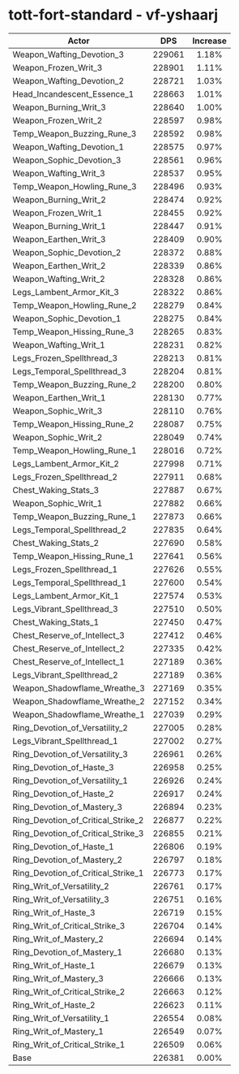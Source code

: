 # tott-fort-standard - vf-yshaarj
| Actor | DPS | Increase |
|---|:---:|:---:|
|Weapon_Wafting_Devotion_3|229061|1.18%|
|Weapon_Frozen_Writ_3|228901|1.11%|
|Weapon_Wafting_Devotion_2|228721|1.03%|
|Head_Incandescent_Essence_1|228663|1.01%|
|Weapon_Burning_Writ_3|228640|1.00%|
|Weapon_Frozen_Writ_2|228597|0.98%|
|Temp_Weapon_Buzzing_Rune_3|228592|0.98%|
|Weapon_Wafting_Devotion_1|228575|0.97%|
|Weapon_Sophic_Devotion_3|228561|0.96%|
|Weapon_Wafting_Writ_3|228537|0.95%|
|Temp_Weapon_Howling_Rune_3|228496|0.93%|
|Weapon_Burning_Writ_2|228474|0.92%|
|Weapon_Frozen_Writ_1|228455|0.92%|
|Weapon_Burning_Writ_1|228447|0.91%|
|Weapon_Earthen_Writ_3|228409|0.90%|
|Weapon_Sophic_Devotion_2|228372|0.88%|
|Weapon_Earthen_Writ_2|228339|0.86%|
|Weapon_Wafting_Writ_2|228328|0.86%|
|Legs_Lambent_Armor_Kit_3|228322|0.86%|
|Temp_Weapon_Howling_Rune_2|228279|0.84%|
|Weapon_Sophic_Devotion_1|228275|0.84%|
|Temp_Weapon_Hissing_Rune_3|228265|0.83%|
|Weapon_Wafting_Writ_1|228231|0.82%|
|Legs_Frozen_Spellthread_3|228213|0.81%|
|Legs_Temporal_Spellthread_3|228204|0.81%|
|Temp_Weapon_Buzzing_Rune_2|228200|0.80%|
|Weapon_Earthen_Writ_1|228130|0.77%|
|Weapon_Sophic_Writ_3|228110|0.76%|
|Temp_Weapon_Hissing_Rune_2|228087|0.75%|
|Weapon_Sophic_Writ_2|228049|0.74%|
|Temp_Weapon_Howling_Rune_1|228016|0.72%|
|Legs_Lambent_Armor_Kit_2|227998|0.71%|
|Legs_Frozen_Spellthread_2|227911|0.68%|
|Chest_Waking_Stats_3|227887|0.67%|
|Weapon_Sophic_Writ_1|227882|0.66%|
|Temp_Weapon_Buzzing_Rune_1|227873|0.66%|
|Legs_Temporal_Spellthread_2|227835|0.64%|
|Chest_Waking_Stats_2|227690|0.58%|
|Temp_Weapon_Hissing_Rune_1|227641|0.56%|
|Legs_Frozen_Spellthread_1|227626|0.55%|
|Legs_Temporal_Spellthread_1|227600|0.54%|
|Legs_Lambent_Armor_Kit_1|227574|0.53%|
|Legs_Vibrant_Spellthread_3|227510|0.50%|
|Chest_Waking_Stats_1|227450|0.47%|
|Chest_Reserve_of_Intellect_3|227412|0.46%|
|Chest_Reserve_of_Intellect_2|227335|0.42%|
|Chest_Reserve_of_Intellect_1|227189|0.36%|
|Legs_Vibrant_Spellthread_2|227189|0.36%|
|Weapon_Shadowflame_Wreathe_3|227169|0.35%|
|Weapon_Shadowflame_Wreathe_2|227152|0.34%|
|Weapon_Shadowflame_Wreathe_1|227039|0.29%|
|Ring_Devotion_of_Versatility_2|227005|0.28%|
|Legs_Vibrant_Spellthread_1|227002|0.27%|
|Ring_Devotion_of_Versatility_3|226961|0.26%|
|Ring_Devotion_of_Haste_3|226958|0.25%|
|Ring_Devotion_of_Versatility_1|226926|0.24%|
|Ring_Devotion_of_Haste_2|226917|0.24%|
|Ring_Devotion_of_Mastery_3|226894|0.23%|
|Ring_Devotion_of_Critical_Strike_2|226877|0.22%|
|Ring_Devotion_of_Critical_Strike_3|226855|0.21%|
|Ring_Devotion_of_Haste_1|226806|0.19%|
|Ring_Devotion_of_Mastery_2|226797|0.18%|
|Ring_Devotion_of_Critical_Strike_1|226773|0.17%|
|Ring_Writ_of_Versatility_2|226761|0.17%|
|Ring_Writ_of_Versatility_3|226751|0.16%|
|Ring_Writ_of_Haste_3|226719|0.15%|
|Ring_Writ_of_Critical_Strike_3|226704|0.14%|
|Ring_Writ_of_Mastery_2|226694|0.14%|
|Ring_Devotion_of_Mastery_1|226680|0.13%|
|Ring_Writ_of_Haste_1|226679|0.13%|
|Ring_Writ_of_Mastery_3|226666|0.13%|
|Ring_Writ_of_Critical_Strike_2|226663|0.12%|
|Ring_Writ_of_Haste_2|226623|0.11%|
|Ring_Writ_of_Versatility_1|226554|0.08%|
|Ring_Writ_of_Mastery_1|226549|0.07%|
|Ring_Writ_of_Critical_Strike_1|226509|0.06%|
|Base|226381|0.00%|
